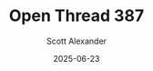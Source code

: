 ---
layout: podcast
title: "Open Thread 387"
author: Scott Alexander
description: https://www.astralcodexten.com/p/open-thread-387
date: 2025-06-23
length: 528867
duration: 132
guid: open-thread-387
---